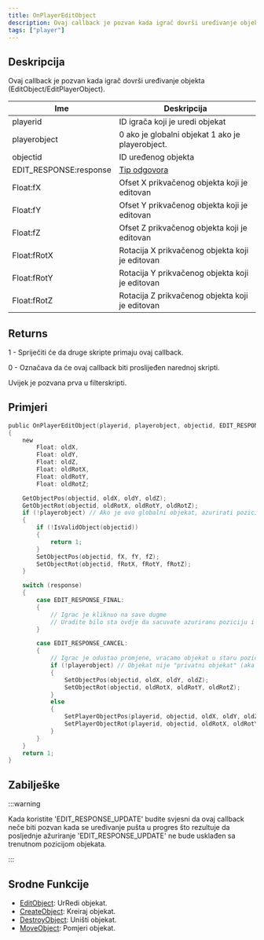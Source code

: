 ```yaml
---
title: OnPlayerEditObject
description: Ovaj callback je pozvan kada igrač dovrši uređivanje objekta (EditObject/EditPlayerObject).
tags: ["player"]
---
```


## Deskripcija

Ovaj callback je pozvan kada igrač dovrši uređivanje objekta (EditObject/EditPlayerObject).

| Ime                    | Deskripcija                                                |
|------------------------|------------------------------------------------------------|
| playerid               | ID igrača koji je uredi objekat                            |
| playerobject           | 0 ako je globalni objekat 1 ako je playerobject.           |
| objectid               | ID uređenog objekta                                        |
| EDIT_RESPONSE:response | [Tip odgovora](../resources/objecteditionresponsetypes.md) |
| Float:fX               | Ofset X prikvačenog objekta koji je editovan               |
| Float:fY               | Ofset Y prikvačenog objekta koji je editovan               |
| Float:fZ               | Ofset Z prikvačenog objekta koji je editovan               |
| Float:fRotX            | Rotacija X prikvačenog objekta koji je editovan            |
| Float:fRotY            | Rotacija Y prikvačenog objekta koji je editovan            |
| Float:fRotZ            | Rotacija Z prikvačenog objekta koji je editovan            |

## Returns

1 - Spriječiti će da druge skripte primaju ovaj callback.

0 - Označava da će ovaj callback biti proslijeđen narednoj skripti.

Uvijek je pozvana prva u filterskripti.

## Primjeri

```c
public OnPlayerEditObject(playerid, playerobject, objectid, EDIT_RESPONSE:response, Float:fX, Float:fY, Float:fZ, Float:fRotX, Float:fRotY, Float:fRotZ)
{
    new
        Float: oldX,
        Float: oldY,
        Float: oldZ,
        Float: oldRotX,
        Float: oldRotY,
        Float: oldRotZ;

    GetObjectPos(objectid, oldX, oldY, oldZ);
    GetObjectRot(objectid, oldRotX, oldRotY, oldRotZ);
    if (!playerobject) // Ako je ovo globalni objekat, azurirati poziciju objekta za sve igrace
    {
        if (!IsValidObject(objectid))
        {
            return 1;
        }
        SetObjectPos(objectid, fX, fY, fZ);
        SetObjectRot(objectid, fRotX, fRotY, fRotZ);
    }

    switch (response)
    {
        case EDIT_RESPONSE_FINAL:
        {
            // Igrac je kliknuo na save dugme
            // Uradite bilo sta ovdje da sacuvate azuriranu poziciju i rotaciju objekta
        }

        case EDIT_RESPONSE_CANCEL:
        {
            // Igrac je odustao promjene, vracamo objekat u staru poziciju (prije edita)
            if (!playerobject) // Objekat nije "privatni objekat" (aka player object)
            {
                SetObjectPos(objectid, oldX, oldY, oldZ);
                SetObjectRot(objectid, oldRotX, oldRotY, oldRotZ);
            }
            else
            {
                SetPlayerObjectPos(playerid, objectid, oldX, oldY, oldZ);
                SetPlayerObjectRot(playerid, objectid, oldRotX, oldRotY, oldRotZ);
            }
        }
    }
    return 1;
}
```

## Zabilješke

:::warning

Kada koristite 'EDIT_RESPONSE_UPDATE' budite svjesni da ovaj callback neče biti pozvan kada se uređivanje pušta u progres što rezultuje da posljednje ažuriranje 'EDIT_RESPONSE_UPDATE' ne bude usklađen sa trenutnom pozicijom objekata.

:::

## Srodne Funkcije

- [EditObject](../functions/EditObject.md): UrRedi objekat.
- [CreateObject](../functions/CreateObject.md): Kreiraj objekat.
- [DestroyObject](../functions/DestroyObject.md): Uništi objekat.
- [MoveObject](../functions/MoveObject.md): Pomjeri objekat.
